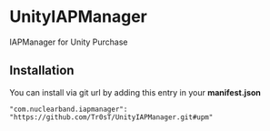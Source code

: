 # UnityIAPManager
IAPManager for Unity Purchase


## Installation
You can install via git url by adding this entry in your **manifest.json**
```
"com.nuclearband.iapmanager": "https://github.com/Tr0sT/UnityIAPManager.git#upm"
```
